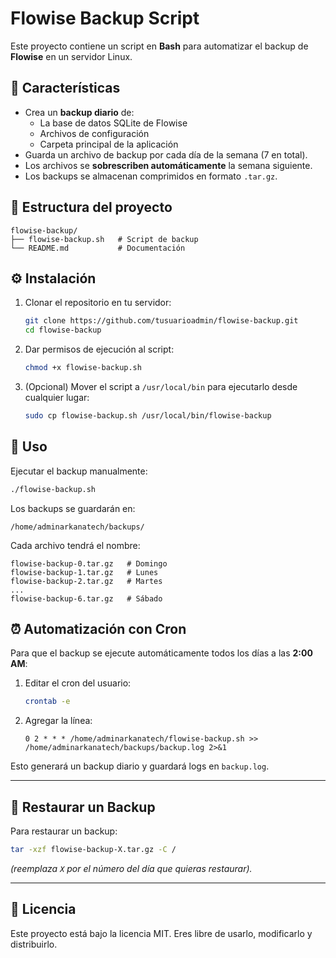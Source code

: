 # Flowise Backup Script

Este proyecto contiene un script en **Bash** para automatizar el backup de **Flowise** en un servidor Linux.

## 📌 Características
- Crea un **backup diario** de:
  - La base de datos SQLite de Flowise
  - Archivos de configuración
  - Carpeta principal de la aplicación
- Guarda un archivo de backup por cada día de la semana (7 en total).
- Los archivos se **sobrescriben automáticamente** la semana siguiente.
- Los backups se almacenan comprimidos en formato `.tar.gz`.

## 📂 Estructura del proyecto
```
flowise-backup/
├── flowise-backup.sh   # Script de backup
└── README.md           # Documentación
```

## ⚙️ Instalación
1. Clonar el repositorio en tu servidor:
   ```bash
   git clone https://github.com/tusuarioadmin/flowise-backup.git
   cd flowise-backup
   ```

2. Dar permisos de ejecución al script:
   ```bash
   chmod +x flowise-backup.sh
   ```

3. (Opcional) Mover el script a `/usr/local/bin` para ejecutarlo desde cualquier lugar:
   ```bash
   sudo cp flowise-backup.sh /usr/local/bin/flowise-backup
   ```

## 🚀 Uso
Ejecutar el backup manualmente:
```bash
./flowise-backup.sh
```

Los backups se guardarán en:
```
/home/adminarkanatech/backups/
```

Cada archivo tendrá el nombre:
```
flowise-backup-0.tar.gz   # Domingo
flowise-backup-1.tar.gz   # Lunes
flowise-backup-2.tar.gz   # Martes
...
flowise-backup-6.tar.gz   # Sábado
```

## ⏰ Automatización con Cron
Para que el backup se ejecute automáticamente todos los días a las **2:00 AM**:

1. Editar el cron del usuario:
   ```bash
   crontab -e
   ```

2. Agregar la línea:
   ```
   0 2 * * * /home/adminarkanatech/flowise-backup.sh >> /home/adminarkanatech/backups/backup.log 2>&1
   ```

Esto generará un backup diario y guardará logs en `backup.log`.

---

## 🔄 Restaurar un Backup
Para restaurar un backup:
```bash
tar -xzf flowise-backup-X.tar.gz -C /
```
*(reemplaza `X` por el número del día que quieras restaurar).*

---

## 📜 Licencia
Este proyecto está bajo la licencia MIT. Eres libre de usarlo, modificarlo y distribuirlo.
